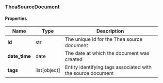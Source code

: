 

[//]: # (CLASS:TheaSourceDocument)

[//]: # (KIND:object)

### TheaSourceDocument

#### Properties

[//]: # (START_DEFINITION)

Name | Type | Description
------------ | ------------- | -------------
**id** | str | The unique id for the Thea source document &nbsp;
**date_time** | date | The date at which the document was created &nbsp;
**tags** | list[object] | Entity identifying tags associated with the source document &nbsp;

[//]: # (END_DEFINITION)



